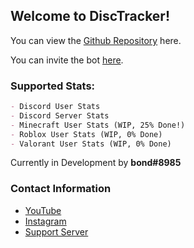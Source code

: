 ## Welcome to DiscTracker!

You can view the [Github Repository](https://github.com/BlueOrcaz/disctracker) here.

You can invite the bot [here](https://discord.com/api/oauth2/authorize?client_id=964009700452597800&permissions=8&scope=bot%20applications.commands).

### Supported Stats:

```markdown
- Discord User Stats
- Discord Server Stats
- Minecraft User Stats (WIP, 25% Done!)
- Roblox User Stats (WIP, 0% Done)
- Valorant User Stats (WIP, 0% Done)
```

Currently in Development by **bond#8985**

### Contact Information
- [YouTube](https://www.youtube.com/channel/UCxbJH5cCtnxyKxMoUkjVifg)
- [Instagram](https://www.instagram.com/bondmtran/?hl=en)
- [Support Server](https://discord.gg/Q6BNJP8awe)
